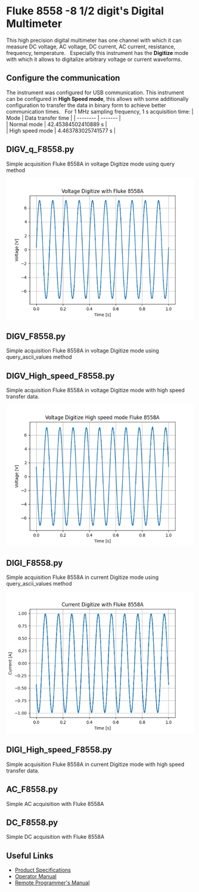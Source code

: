 # Fluke 8558 -8 1/2 digit's Digital Multimeter

This high precision digital multimeter has one channel with which it can measure DC voltage, AC voltage, DC current, AC current, resistance, frequency, temperature.   
Especially this instrument has the **Digitize** mode with which it allows to digitalize arbitrary voltage or current waveforms.

## Configure the communication

The instrument was configured for USB communication. This instrument can be configured in **High Speed mode**, this allows with some additionally configuration to transfer the data in binary form to achieve better communication times.  
For 1 MHz sampling frequency, 1 s acquisition time:
| Mode    | Data transfer time |
| -------- | ------- |  
| Normal mode      | 42.45384502410889 s   |  
| High speed mode  | 4.463783025741577 s   |

## DIGV_q_F8558.py 

Simple acquisition Fluke 8558A in voltage Digitize mode using query method

![Alt-Text](https://github.com/juliancabaleiro/pyvisa-examples/blob/main/doc/images/DIGV_q_F8558.png)

## DIGV_F8558.py

Simple acquisition Fluke 8558A in voltage Digitize mode using query_ascii_values method

## DIGV_High_speed_F8558.py

Simple acquisition Fluke 8558A in voltage Digitize mode with high speed transfer data.

![Alt-Text](https://github.com/juliancabaleiro/pyvisa-examples/blob/main/doc/images/DIGV_High_speed_F8558.png)


## DIGI_F8558.py

Simple acquisition Fluke 8558A in current Digitize mode using query_ascii_values method

![Alt-Text](https://github.com/juliancabaleiro/pyvisa-examples/blob/main/doc/images/DIGI_F8558.png)

## DIGI_High_speed_F8558.py

Simple acquisition Fluke 8558A in current Digitize mode with high speed transfer data.

## AC_F8558.py

Simple AC acquisition with Fluke 8558A

## DC_F8558.py

Simple DC acquisition with Fluke 8558A

## Useful Links

- [Product Specifications](https://s3.amazonaws.com/download.flukecal.com/pub/literature/8558A___pseng0700.pdf)
- [Operator Manual](https://s3.amazonaws.com/download.flukecal.com/pub/literature/8588a____omeng0000_0.pdf)
- [Remote Programmer's Manual](https://s3.amazonaws.com/download.flukecal.com/pub/literature/8588A___rpeng0000_0.pdf)